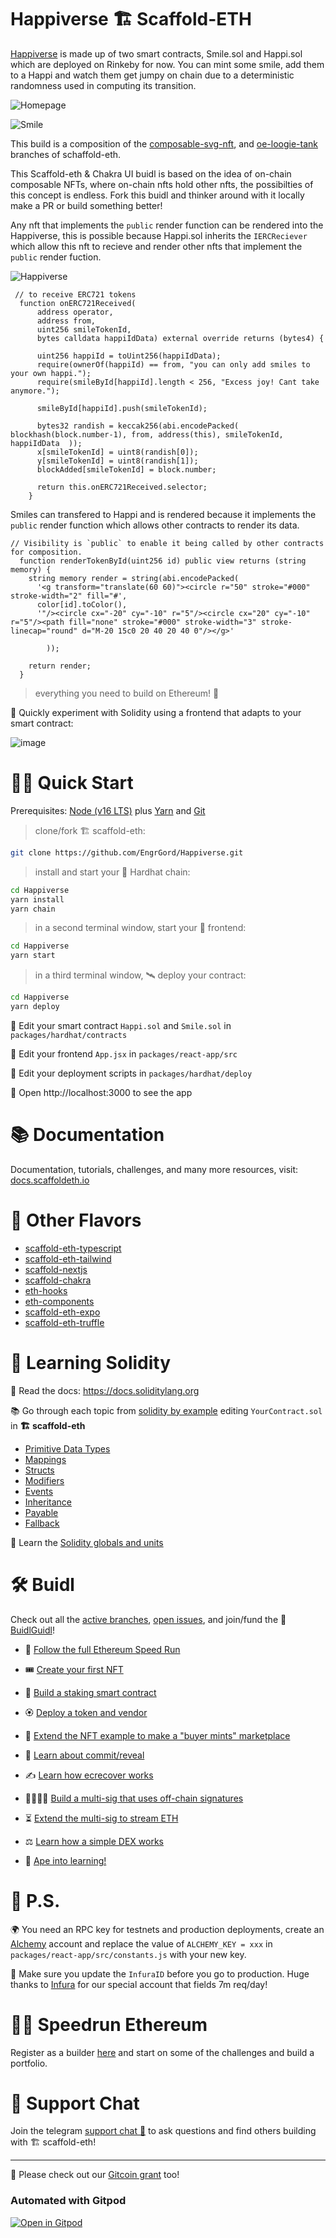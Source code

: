 # Happiverse 🏗 Scaffold-ETH

[Happiverse](https://behappi.surge.sh/) is made up of two smart contracts, Smile.sol and Happi.sol which are deployed on Rinkeby for now. You can mint some smile, add them to a Happi and watch them get jumpy on chain due to a deterministic randomness used in computing its transition.

![Homepage](https://github.com/EngrGord/Happiverse/blob/master/assets/Screenshot%202022-08-19%20at%2009-27-06%20Ethereum%20App.png)

![Smile](https://github.com/EngrGord/Happiverse/blob/master/assets/Screenshot%202022-08-18%20at%2010-56-48%20Ethereum%20App.png)

This build is a composition of the [composable-svg-nft]( https://github.com/scaffold-eth/scaffold-eth/tree/composable-svg-nft), and [oe-loogie-tank](https://github.com/scaffold-eth/scaffold-eth/tree/oe-loogie-tank-prod) branches of schaffold-eth.


This Scaffold-eth & Chakra UI buidl is based on the idea of on-chain composable NFTs, where on-chain nfts hold other nfts, the possibilties of this concept is endless.
Fork this buidl and thinker around with it locally make a PR or build something better!


Any nft that implements the `public` render function can be rendered into the Happiverse, this is possible because Happi.sol inherits the `IERCReciever` which allow this nft to recieve and render other nfts that implement the `public` render fuction.

![Happiverse](https://github.com/EngrGord/Happiverse/blob/master/assets/Screenshot%202022-08-19%20at%2014-58-44%20Ethereum%20App.png)


```
 // to receive ERC721 tokens
  function onERC721Received(
      address operator,
      address from,
      uint256 smileTokenId,
      bytes calldata happiIdData) external override returns (bytes4) {

      uint256 happiId = toUint256(happiIdData);
      require(ownerOf(happiId) == from, "you can only add smiles to your own happi.");
      require(smileById[happiId].length < 256, "Excess joy! Cant take anymore.");

      smileById[happiId].push(smileTokenId);

      bytes32 randish = keccak256(abi.encodePacked( blockhash(block.number-1), from, address(this), smileTokenId, happiIdData  ));
      x[smileTokenId] = uint8(randish[0]);
      y[smileTokenId] = uint8(randish[1]);
      blockAdded[smileTokenId] = block.number;

      return this.onERC721Received.selector;
    }
```

Smiles can transfered to Happi and is rendered because it implements the `public` render function which allows other contracts to render its data.


```
// Visibility is `public` to enable it being called by other contracts for composition.
  function renderTokenById(uint256 id) public view returns (string memory) {
    string memory render = string(abi.encodePacked(
      '<g transform="translate(60 60)"><circle r="50" stroke="#000" stroke-width="2" fill="#',
      color[id].toColor(),
      '"/><circle cx="-20" cy="-10" r="5"/><circle cx="20" cy="-10" r="5"/><path fill="none" stroke="#000" stroke-width="3" stroke-linecap="round" d="M-20 15c0 20 40 20 40 0"/></g>'
     
        ));

    return render;
  }
```


> everything you need to build on Ethereum! 🚀

🧪 Quickly experiment with Solidity using a frontend that adapts to your smart contract:

![image](https://user-images.githubusercontent.com/2653167/124158108-c14ca380-da56-11eb-967e-69cde37ca8eb.png)


# 🏄‍♂️ Quick Start

Prerequisites: [Node (v16 LTS)](https://nodejs.org/en/download/) plus [Yarn](https://classic.yarnpkg.com/en/docs/install/) and [Git](https://git-scm.com/downloads)

> clone/fork 🏗 scaffold-eth:

```bash
git clone https://github.com/EngrGord/Happiverse.git
```

> install and start your 👷‍ Hardhat chain:

```bash
cd Happiverse
yarn install
yarn chain
```

> in a second terminal window, start your 📱 frontend:

```bash
cd Happiverse
yarn start
```

> in a third terminal window, 🛰 deploy your contract:

```bash
cd Happiverse
yarn deploy
```

🔏 Edit your smart contract `Happi.sol` and `Smile.sol` in `packages/hardhat/contracts`

📝 Edit your frontend `App.jsx` in `packages/react-app/src`

💼 Edit your deployment scripts in `packages/hardhat/deploy`

📱 Open http://localhost:3000 to see the app

# 📚 Documentation

Documentation, tutorials, challenges, and many more resources, visit: [docs.scaffoldeth.io](https://docs.scaffoldeth.io)


# 🍦 Other Flavors
- [scaffold-eth-typescript](https://github.com/scaffold-eth/scaffold-eth-typescript)
- [scaffold-eth-tailwind](https://github.com/stevenpslade/scaffold-eth-tailwind)
- [scaffold-nextjs](https://github.com/scaffold-eth/scaffold-eth/tree/scaffold-nextjs)
- [scaffold-chakra](https://github.com/scaffold-eth/scaffold-eth/tree/chakra-ui)
- [eth-hooks](https://github.com/scaffold-eth/eth-hooks)
- [eth-components](https://github.com/scaffold-eth/eth-components)
- [scaffold-eth-expo](https://github.com/scaffold-eth/scaffold-eth-expo)
- [scaffold-eth-truffle](https://github.com/trufflesuite/scaffold-eth)



# 🔭 Learning Solidity

📕 Read the docs: https://docs.soliditylang.org

📚 Go through each topic from [solidity by example](https://solidity-by-example.org) editing `YourContract.sol` in **🏗 scaffold-eth**

- [Primitive Data Types](https://solidity-by-example.org/primitives/)
- [Mappings](https://solidity-by-example.org/mapping/)
- [Structs](https://solidity-by-example.org/structs/)
- [Modifiers](https://solidity-by-example.org/function-modifier/)
- [Events](https://solidity-by-example.org/events/)
- [Inheritance](https://solidity-by-example.org/inheritance/)
- [Payable](https://solidity-by-example.org/payable/)
- [Fallback](https://solidity-by-example.org/fallback/)

📧 Learn the [Solidity globals and units](https://docs.soliditylang.org/en/latest/units-and-global-variables.html)

# 🛠 Buidl

Check out all the [active branches](https://github.com/scaffold-eth/scaffold-eth/branches/active), [open issues](https://github.com/scaffold-eth/scaffold-eth/issues), and join/fund the 🏰 [BuidlGuidl](https://BuidlGuidl.com)!

  
 - 🚤  [Follow the full Ethereum Speed Run](https://medium.com/@austin_48503/%EF%B8%8Fethereum-dev-speed-run-bd72bcba6a4c)


 - 🎟  [Create your first NFT](https://github.com/scaffold-eth/scaffold-eth/tree/simple-nft-example)
 - 🥩  [Build a staking smart contract](https://github.com/scaffold-eth/scaffold-eth/tree/challenge-1-decentralized-staking)
 - 🏵  [Deploy a token and vendor](https://github.com/scaffold-eth/scaffold-eth/tree/challenge-2-token-vendor)
 - 🎫  [Extend the NFT example to make a "buyer mints" marketplace](https://github.com/scaffold-eth/scaffold-eth/tree/buyer-mints-nft)
 - 🎲  [Learn about commit/reveal](https://github.com/scaffold-eth/scaffold-eth-examples/tree/commit-reveal-with-frontend)
 - ✍️  [Learn how ecrecover works](https://github.com/scaffold-eth/scaffold-eth-examples/tree/signature-recover)
 - 👩‍👩‍👧‍👧  [Build a multi-sig that uses off-chain signatures](https://github.com/scaffold-eth/scaffold-eth/tree/meta-multi-sig)
 - ⏳  [Extend the multi-sig to stream ETH](https://github.com/scaffold-eth/scaffold-eth/tree/streaming-meta-multi-sig)
 - ⚖️  [Learn how a simple DEX works](https://medium.com/@austin_48503/%EF%B8%8F-minimum-viable-exchange-d84f30bd0c90)
 - 🦍  [Ape into learning!](https://github.com/scaffold-eth/scaffold-eth/tree/aave-ape)

# 💌 P.S.

🌍 You need an RPC key for testnets and production deployments, create an [Alchemy](https://www.alchemy.com/) account and replace the value of `ALCHEMY_KEY = xxx` in `packages/react-app/src/constants.js` with your new key.

📣 Make sure you update the `InfuraID` before you go to production. Huge thanks to [Infura](https://infura.io/) for our special account that fields 7m req/day!

# 🏃💨 Speedrun Ethereum
Register as a builder [here](https://speedrunethereum.com) and start on some of the challenges and build a portfolio.

# 💬 Support Chat

Join the telegram [support chat 💬](https://t.me/joinchat/KByvmRe5wkR-8F_zz6AjpA) to ask questions and find others building with 🏗 scaffold-eth!

---

🙏 Please check out our [Gitcoin grant](https://gitcoin.co/grants/2851/scaffold-eth) too!

### Automated with Gitpod

[![Open in Gitpod](https://gitpod.io/button/open-in-gitpod.svg)](https://gitpod.io/#github.com/scaffold-eth/scaffold-eth)
